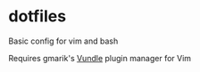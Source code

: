 dotfiles
========

Basic config for vim and bash

Requires gmarik's [Vundle](https://github.com/gmarik/vundle) plugin manager for Vim
